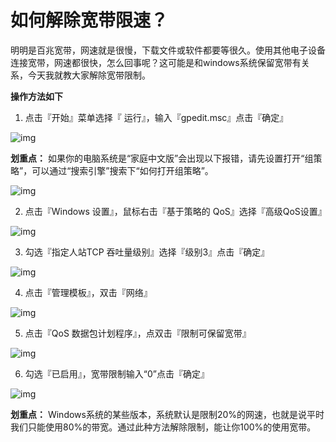# 如何解除宽带限速？

明明是百兆宽带，网速就是很慢，下载文件或软件都要等很久。使用其他电子设备连接宽带，网速都很快，怎么回事呢？这可能是和windows系统保留宽带有关系，今天我就教大家解除宽带限制。

**操作方法如下**

1. 点击『开始』菜单选择『 运行』，输入『gpedit.msc』点击『确定』

![img](https://i.loli.net/2021/02/13/BGnaNC8rEYdKpDl.png)



**划重点：**  如果你的电脑系统是“家庭中文版”会出现以下报错，请先设置打开“组策略”，可以通过“搜索引擎”搜索下“如何打开组策略”。

![img](https://i.loli.net/2019/08/14/heCLpuWqDHBomAg.png)

2. 点击『Windows 设置』，鼠标右击『基于策略的 QoS』选择『高级QoS设置』

![img](https://i.loli.net/2019/08/14/UYp2ABiNnHbXvd4.png)

3. 勾选『指定人站TCP 吞吐量级别』选择『级别3』点击『确定』

![img](https://i.loli.net/2021/02/13/m9TkMB8u7L1EfxA.png)

4. 点击『管理模板』，双击『网络』

![img](https://i.loli.net/2019/08/14/2FBvCPYSa6dmR9g.png)

5. 点击『QoS 数据包计划程序』，点双击『限制可保留宽带』

![img](https://i.loli.net/2019/08/14/qaO58D2XrFidMmU.png)

6. 勾选『已启用』，宽带限制输入“0”点击『确定』

![img](https://i.loli.net/2019/08/14/f1OiIAVZxdWmTpF.png)



**划重点：** Windows系统的某些版本，系统默认是限制20%的网速，也就是说平时我们只能使用80%的带宽。通过此种方法解除限制，能让你100%的使用宽带。